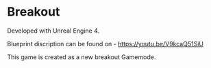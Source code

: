 # Breakout

Developed with Unreal Engine 4.

Blueprint discription can be found on - https://youtu.be/V9kcaQ51SiU

This game is created as a new breakout Gamemode.

